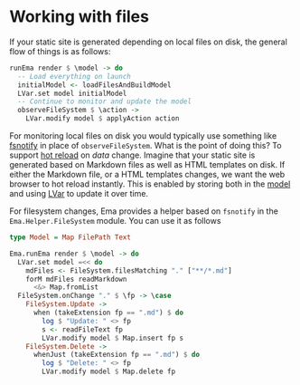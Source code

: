 # Working with files

If your static site is generated depending on local files on disk, the general flow of things is as follows:

```haskell
runEma render $ \model -> do
  -- Load everything on launch
  initialModel <- loadFilesAndBuildModel
  LVar.set model initialModel
  -- Continue to monitor and update the model
  observeFileSystem $ \action -> 
    LVar.modify model $ applyAction action
```

For monitoring local files on disk you would typically use something like [fsnotify](https://hackage.haskell.org/package/fsnotify) in place of `observeFileSystem`. What is the point of doing this? To support [hot reload](concepts/hot-reload.md) on _data_ change. Imagine that your static site is generated based on Markdown files as well as HTML templates on disk. If either the Markdown file, or a HTML templates changes, we want the web browser to hot reload instantly. This is enabled by storing both in the [model](guide/model.md) and using [LVar](concepts/lvar.md) to update it over time.

For filesystem changes, Ema provides a helper based on `fsnotify` in the `Ema.Helper.FileSystem` module. You can use it as follows

```haskell
type Model = Map FilePath Text

Ema.runEma render $ \model -> do
  LVar.set model =<< do
    mdFiles <- FileSystem.filesMatching "." ["**/*.md"]
    forM mdFiles readMarkdown
      <&> Map.fromList 
  FileSystem.onChange "." $ \fp -> \case
    FileSystem.Update ->
      when (takeExtension fp == ".md") $ do
        log $ "Update: " <> fp 
        s <- readFileText fp
        LVar.modify model $ Map.insert fp s
    FileSystem.Delete ->
      whenJust (takeExtension fp == ".md") $ do
        log $ "Delete: " <> fp
        LVar.modify model $ Map.delete fp
```
